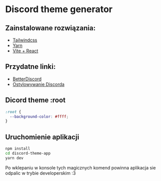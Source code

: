 # Discord theme generator

## Zainstalowane rozwiązania:

- [Tailwindcss](https://tailwindcss.com/)
- [Yarn](https://yarnpkg.com/)
- [Vite + React](https://vite.dev/)

## Przydatne linki:

- [BetterDiscord](https://betterdiscord.app/)
- [Ostylowywanie Discorda](https://docs.betterdiscord.app/themes/)

## Dicord theme :root

```css
:root {
  --background-color: #ffff;
}
```

## Uruchomienie aplikacji

```bash
npm install
cd discord-theme-app
yarn dev
```

Po wklepaniu w konsole tych magicznych komend powinna aplikacja sie odpalic w trybie developerskim :3

